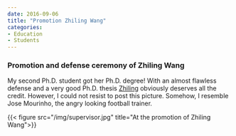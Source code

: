 ```yaml
---
date: 2016-09-06
title: "Promotion Zhiling Wang"
categories:
- Education 
- Students
---
```


### Promotion and defense ceremony of Zhiling Wang

My second Ph.D. student got her Ph.D. degree! With an almost flawless defense and a very good Ph.D. thesis [Zhiling](http://www.zhiling.guru/) obviously deserves all the credit. However, I could not resist to post this picture. Somehow, I resemble Jose Mourinho, the angry looking football trainer. 

{{< figure src="/img/supervisor.jpg" title="At the promotion of Zhiling Wang">}}
